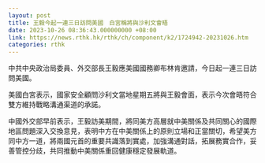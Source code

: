 ```yaml
---
layout: post
title: 王毅今起一連三日訪問美國　白宮稱將與沙利文會晤
date: 2023-10-26 08:36:43.000000000 +08:00
link: https://news.rthk.hk/rthk/ch/component/k2/1724942-20231026.htm
categories: rthk
---
```


中共中央政治局委員、外交部長王毅應美國國務卿布林肯邀請，今日起一連三日訪問美國。

美國白宮表示，國家安全顧問沙利文當地星期五將與王毅會面，表示今次會晤符合雙方維持戰略溝通渠道的承諾。

中國外交部早前表示，王毅訪美期間，將同美方高層就中美關係及共同關心的國際地區問題深入交換意見，表明中方在中美關係上的原則立場和正當關切，希望美方同中方一道，將兩國元首的重要共識落到實處，加強溝通對話，拓展務實合作，妥善管控分歧，共同推動中美關係重回健康穩定發展軌道。
